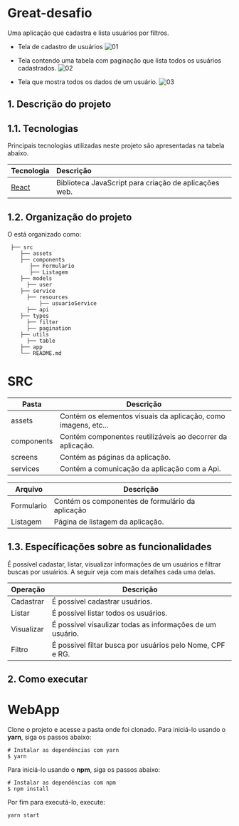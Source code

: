 # Great-desafio
Uma aplicação que cadastra e lista usuários por filtros.

* Tela de cadastro de usuários
![01](https://user-images.githubusercontent.com/37351953/189362535-9596f433-c841-4743-ba31-557bba045403.png)

* Tela contendo uma tabela com paginação que lista todos os usuários cadastrados.
![02](https://user-images.githubusercontent.com/37351953/189364586-b884a2c0-bc1c-4ff7-9f8c-19d747f6b1ec.png)


* Tela que mostra todos os dados de um usuário.
![03](https://user-images.githubusercontent.com/37351953/189364594-4a9c5384-1899-439c-883b-c4a0e07adace.png)

<!-- 
1. Descrição do projeto
2. Tecnologias utilizadas
3. Organização do projeto
4. Build e deploy
5. Desenvolvimento 
-->

## 1. Descrição do projeto
## 1.1. Tecnologias

Principais tecnologias utilizadas neste projeto são apresentadas na tabela abaixo.

| Tecnologia                               | Descrição                                                                     |
| :--------------------------------------- | :---------------------------------------------------------------------------- |          
| [React](https://pt-br.reactjs.org/)      | Biblioteca JavaScript para criação de aplicações web.                         |

## 1.2. Organização do projeto

O está organizado como:

     ├── src
        ├── assets
        ├── components
           ├── Formulario
           ├── Listagem
        ├── models
          ├── user
        ├── service
          ├── resources
              ├── usuarioService
          ├── api
        ├── types
          ├── filter
          ├── pagination
        ├── utils
          ├── table
        ├── app
        └── README.md
        
 # SRC
| Pasta                     | Descrição                                                                                                                       |
| ------------------------- | ------------------------------------------------------------------------------------------------------------------------------- |
| assets                    | Contém os elementos visuais da aplicação, como imagens, etc...                                                                  |
| components                | Contém componentes reutilizáveis ao decorrer da aplicação.                                                                      |
| screens                   | Contém as páginas da aplicação.                                                                                                 |
| services                  | Contém a comunicação da aplicação com a Api.    



| Arquivo                   | Descrição                                                                           |
| ------------------------- | ----------------------------------------------------------------------------------- |
| Formulario                | Contém os componentes de formulário da aplicação                                    |
| Listagem                  | Página de listagem da aplicação.                                                    |


## 1.3. Específicações sobre as funcionalidades
É possível cadastar, listar, visualizar informações de um usuários e filtrar buscas por usuários. A seguir veja com mais detalhes cada uma delas.

|Operação     | Descrição
|------------ | -----------------------
| Cadastrar   | É possível cadastrar usuários.
| Listar      | É possível listar todos os usuários.
| Visualizar  | É possível visaulizar todas as informações de um usuário.
| Filtro      | É possivel filtar busca por usuários pelo Nome, CPF e RG.


## 2.  Como executar

# WebApp

Clone o projeto e acesse a pasta onde foi clonado.
Para iniciá-lo usando o **yarn**, siga os passos abaixo:

```
# Instalar as dependências com yarn 
$ yarn
```

Para iniciá-lo usando o **npm**, siga os passos abaixo:

```
# Instalar as dependências com npm 
$ npm install
```

Por fim para executá-lo, execute:
```
yarn start
```
